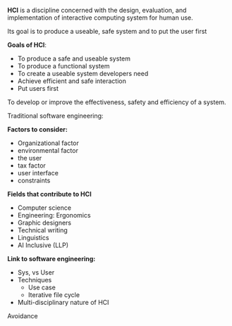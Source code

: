 **HCI** is a discipline concerned with the design, evaluation, and implementation of interactive computing system for human use. 

Its goal is to produce a useable, safe system and to put the user first

**Goals of HCI**:
- To produce a safe and useable system
- To produce a functional system
- To create a useable system developers need
- Achieve efficient and safe interaction
- Put users first

To develop or improve the effectiveness, safety and efficiency of a system.

Traditional software engineering:

**Factors to consider:**
- Organizational factor
- environmental factor
- the user
- tax factor
- user interface
- constraints

**Fields that contribute to HCI**
- Computer science
- Engineering: Ergonomics 
- Graphic designers
- Technical writing
- Linguistics
- AI Inclusive (LLP)

**Link to software engineering:**
- Sys, vs User
- Techniques
	- Use case
	- Iterative file cycle
- Multi-disciplinary nature of HCI


Avoidance